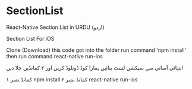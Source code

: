 # SectionList
React-Native Section List in URDU (اردو)

Section List For iOS

Clone (Download) this code 
got into the folder
run command 'npm install'
then run command
react-native run-ios


انتہائی آسانی سے سیکشن لسٹ بنائیں
ہمارا کوڈ ڈونلوڈ کریں
اور ۲ کمانڈیں چلا دیں

کمانڈ نمبر ۱
npm install
کمانڈ نمبر ۲
react-native run-ios
